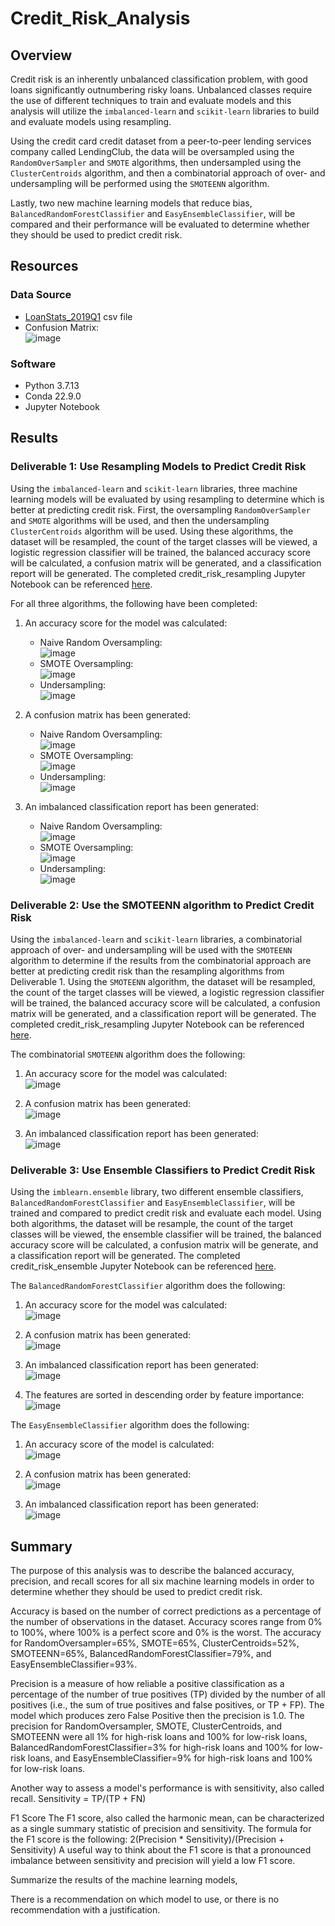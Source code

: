 # Credit_Risk_Analysis

## Overview 
Credit risk is an inherently unbalanced classification problem, with good loans significantly outnumbering risky loans. Unbalanced classes require the use of different techniques to train and evaluate models and this analysis will utilize the ```imbalanced-learn``` and ```scikit-learn``` libraries to build and evaluate models using resampling.

Using the credit card credit dataset from a peer-to-peer lending services company called LendingClub, the data will be oversampled using the ```RandomOverSampler``` and ```SMOTE``` algorithms, then undersampled using the ```ClusterCentroids``` algorithm, and then a combinatorial approach of over- and undersampling will be performed using the ```SMOTEENN``` algorithm. 

Lastly, two new machine learning models that reduce bias, ```BalancedRandomForestClassifier``` and ```EasyEnsembleClassifier```, will be compared and their performance will be evaluated to determine whether they should be used to predict credit risk.

## Resources
### Data Source 
-  [LoanStats_2019Q1](https://github.com/lkachury/Credit_Risk_Analysis/blob/main/LoanStats_2019Q1.csv) csv file
-  Confusion Matrix: <br /> ![image](https://user-images.githubusercontent.com/108038989/198169556-66c1f869-b852-4fb9-9193-3bd30971643f.png)

### Software
- Python 3.7.13
- Conda 22.9.0
- Jupyter Notebook

## Results
### Deliverable 1: Use Resampling Models to Predict Credit Risk
Using the ```imbalanced-learn``` and ```scikit-learn``` libraries, three machine learning models will be evaluated by using resampling to determine which is better at predicting credit risk. First, the oversampling ```RandomOverSampler``` and ```SMOTE``` algorithms will be used, and then the undersampling ```ClusterCentroids``` algorithm will be used. Using these algorithms, the dataset will be resampled, the count of the target classes will be viewed, a logistic regression classifier will be trained, the balanced accuracy score will be calculated, a confusion matrix will be generated, and a classification report will be generated. The completed credit_risk_resampling Jupyter Notebook can be referenced [here](https://github.com/lkachury/Credit_Risk_Analysis/blob/main/credit_risk_resampling.ipynb).

For all three algorithms, the following have been completed:
1. An accuracy score for the model was calculated:
    - Naive Random Oversampling: <br /> ![image](https://user-images.githubusercontent.com/108038989/198144738-cdadc2df-7dec-4dc0-94dd-bb17c55e85e9.png)
    - SMOTE Oversampling: <br /> ![image](https://user-images.githubusercontent.com/108038989/198149934-8fc2ee32-7e29-4d93-bcb7-1569ee288f19.png)
    - Undersampling: <br /> ![image](https://user-images.githubusercontent.com/108038989/198144848-0347f053-58cf-4483-9e71-40088b335f8d.png)

2. A confusion matrix has been generated:
    - Naive Random Oversampling: <br /> ![image](https://user-images.githubusercontent.com/108038989/198144780-45a1a88f-2b6c-46f6-8534-c6911921b7bf.png)
    - SMOTE Oversampling: <br /> ![image](https://user-images.githubusercontent.com/108038989/198149972-397e56ea-116c-45e4-bd42-5e3377900d19.png)
    - Undersampling: <br /> ![image](https://user-images.githubusercontent.com/108038989/198144883-84f06d21-e951-42b6-aa67-5db696d15358.png)
  
3. An imbalanced classification report has been generated:
    - Naive Random Oversampling: <br /> ![image](https://user-images.githubusercontent.com/108038989/198144676-fa24c1cb-0ce3-4ae0-abd1-424a52ff76b1.png)
    - SMOTE Oversampling: <br /> ![image](https://user-images.githubusercontent.com/108038989/198150034-53b51905-8090-44e6-8f1c-3c327810620f.png)
    - Undersampling: <br /> ![image](https://user-images.githubusercontent.com/108038989/198144923-4884e5ad-c08d-4bdb-8fa6-675f91e8187b.png)

### Deliverable 2: Use the SMOTEENN algorithm to Predict Credit Risk
Using the ```imbalanced-learn``` and ```scikit-learn``` libraries, a combinatorial approach of over- and undersampling will be used with the ```SMOTEENN``` algorithm to determine if the results from the combinatorial approach are better at predicting credit risk than the resampling algorithms from Deliverable 1. Using the ```SMOTEENN``` algorithm, the dataset will be resampled, the count of the target classes will be viewed, a logistic regression classifier will be trained, the balanced accuracy score will be calculated, a confusion matrix will be generated, and a classification report will be generated. The completed credit_risk_resampling Jupyter Notebook can be referenced [here](https://github.com/lkachury/Credit_Risk_Analysis/blob/main/credit_risk_resampling.ipynb).

The combinatorial ```SMOTEENN``` algorithm does the following:
1. An accuracy score for the model was calculated: 
<br /> ![image](https://user-images.githubusercontent.com/108038989/198145077-fdb95642-de96-47c3-bf84-6e46a06e0ee3.png)

2. A confusion matrix has been generated: 
<br /> ![image](https://user-images.githubusercontent.com/108038989/198145019-e1d2f632-13c2-4e3c-8921-d6c03a3c3d06.png)

3. An imbalanced classification report has been generated: 
<br /> ![image](https://user-images.githubusercontent.com/108038989/198144975-acbda87c-a55f-4c7d-986e-d024c87ec47a.png)

### Deliverable 3: Use Ensemble Classifiers to Predict Credit Risk
Using the ```imblearn.ensemble``` library, two different ensemble classifiers, ```BalancedRandomForestClassifier``` and ```EasyEnsembleClassifier```, will be trained and compared to predict credit risk and evaluate each model. Using both algorithms, the dataset will be resample, the count of the target classes will be viewed, the ensemble classifier will be trained, the balanced accuracy score will be calculated, a confusion matrix will be generate, and a classification report will be generated. The completed credit_risk_ensemble Jupyter Notebook can be referenced [here](https://github.com/lkachury/Credit_Risk_Analysis/blob/main/credit_risk_ensemble.ipynb).

The ```BalancedRandomForestClassifier``` algorithm does the following:
1. An accuracy score for the model was calculated:
<br /> ![image](https://user-images.githubusercontent.com/108038989/198165983-26ef4258-0eaf-4c66-b576-8bf0b2b91999.png)

2. A confusion matrix has been generated: 
<br /> ![image](https://user-images.githubusercontent.com/108038989/198166025-54797e2c-08d5-4c68-9813-e1fac5354374.png)

3. An imbalanced classification report has been generated: 
<br /> ![image](https://user-images.githubusercontent.com/108038989/198166049-e30e99a4-5272-4003-9e6b-7e9ae8fc6099.png)

4. The features are sorted in descending order by feature importance: 
<br /> ![image](https://user-images.githubusercontent.com/108038989/198166166-d0ff6145-0fbc-4a07-8db8-0fe6f5a3ccfa.png)

The ```EasyEnsembleClassifier``` algorithm does the following:
1. An accuracy score of the model is calculated:
<br /> ![image](https://user-images.githubusercontent.com/108038989/198166215-34dd77a5-ab44-4b4d-aa70-57c3b245eb0f.png)

2. A confusion matrix has been generated: 
<br /> ![image](https://user-images.githubusercontent.com/108038989/198166256-570175a3-5db7-418f-a7f4-6a0f91a3bd11.png)

3. An imbalanced classification report has been generated: 
<br /> ![image](https://user-images.githubusercontent.com/108038989/198166291-a2e81057-c830-4bd2-97d8-9fbc7cb73daf.png)

## Summary 
The purpose of this analysis was to describe the balanced accuracy, precision, and recall scores for all six machine learning models in order to determine whether they should be used to predict credit risk. 

Accuracy is based on the number of correct predictions as a percentage of the number of observations in the dataset. Accuracy scores range from 0% to 100%, where 100% is a perfect score and 0% is the worst. The accuracy for RandomOversampler=65%, SMOTE=65%, ClusterCentroids=52%, SMOTEENN=65%, BalancedRandomForestClassifier=79%, and EasyEnsembleClassifier=93%. 

Precision is a measure of how reliable a positive classification as a percentage of the number of true positives (TP) divided by the number of all positives (i.e., the sum of true positives and false positives, or TP + FP). The model which produces zero False Positive then the precision is 1.0. The precision for RandomOversampler, SMOTE, ClusterCentroids, and SMOTEENN were all 1% for high-risk loans and 100% for low-risk loans, BalancedRandomForestClassifier=3% for high-risk loans and 100% for low-risk loans, and EasyEnsembleClassifier=9% for high-risk loans and 100% for low-risk loans. 



Another way to assess a model's performance is with sensitivity, also called recall. 
Sensitivity = TP/(TP + FN)

F1 Score
The F1 score, also called the harmonic mean, can be characterized as a single summary statistic of precision and sensitivity. The formula for the F1 score is the following:
2(Precision * Sensitivity)/(Precision + Sensitivity)
A useful way to think about the F1 score is that a pronounced imbalance between sensitivity and precision will yield a low F1 score.

Summarize the results of the machine learning models, 

There is a recommendation on which model to use, or there is no recommendation with a justification.
